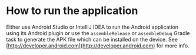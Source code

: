 # How to run the application
Either use Android Studio or IntelliJ IDEA to run the Android application using its Android plugin or use the `assembleRelease` or `assembleDebug` Gradle task to generate the APK file which can be installed on the device. See [http://developer.android.com](http://developer.android.com) for more info.